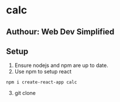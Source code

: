 # calc 
## Authour: Web Dev Simplified

## Setup

1. Ensure nodejs and npm are up to date.
2. Use npm to setup react
``` 
npm i create-react-app calc
```
3. git clone 
